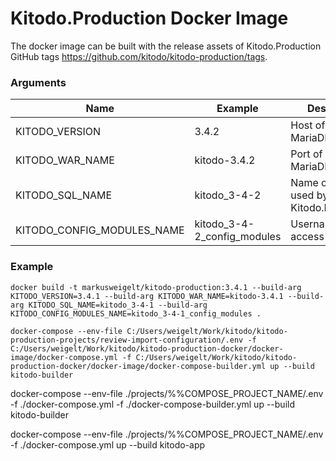 # Kitodo.Production Docker Image

The docker image can be built with the release assets of Kitodo.Production GitHub tags https://github.com/kitodo/kitodo-production/tags.

### Arguments

| Name | Example | Description
| --- | --- | --- |
| KITODO_VERSION | 3.4.2 | Host of MySQL or MariaDB database |
| KITODO_WAR_NAME | kitodo-3.4.2 | Port of MySQL or MariaDB database |
| KITODO_SQL_NAME | kitodo_3-4-2 | Name of database used by Kitodo.Productions |
| KITODO_CONFIG_MODULES_NAME | kitodo_3-4-2_config_modules | Username to access database |

### Example

```
docker build -t markusweigelt/kitodo-production:3.4.1 --build-arg KITODO_VERSION=3.4.1 --build-arg KITODO_WAR_NAME=kitodo-3.4.1 --build-arg KITODO_SQL_NAME=kitodo_3-4-1 --build-arg KITODO_CONFIG_MODULES_NAME=kitodo_3-4-1_config_modules .
```

```
docker-compose --env-file C:/Users/weigelt/Work/kitodo/kitodo-production-projects/review-import-configuration/.env -f C:/Users/weigelt/Work/kitodo/kitodo-production-docker/docker-image/docker-compose.yml -f C:/Users/weigelt/Work/kitodo/kitodo-production-docker/docker-image/docker-compose-builder.yml up --build kitodo-builder
```

docker-compose --env-file ./projects/%%COMPOSE_PROJECT_NAME/.env -f ./docker-compose.yml -f ./docker-compose-builder.yml up --build kitodo-builder

docker-compose --env-file ./projects/%%COMPOSE_PROJECT_NAME/.env -f ./docker-compose.yml up --build kitodo-app